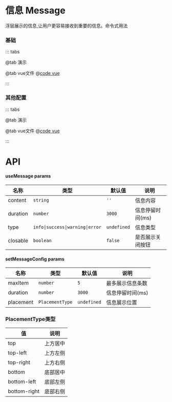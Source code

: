 # 信息 Message

浮层展示的信息,让用户更容易接收到重要的信息。命令式用法

### 基础

::: tabs

@tab 演示
<MessageDemo1></MessageDemo1>

@tab vue文件
@[code vue](MessageDemo1.vue)

:::

### 其他配置

::: tabs

@tab 演示
<MessageDemo2></MessageDemo2>

@tab vue文件
@[code vue](MessageDemo2.vue)

:::

# API
#### useMessage params
| 名称         | 类型                              | 默认值         | 说明         |
|------------|---------------------------------|-------------|------------|
| content     | `string`                        | `''`        | 信息内容       |
| duration     | `number`                        | `3000`      | 信息停留时间(ms) |
| type     | `info\|success\|warning\|error` | `undefined` | 信息类型       |
| closable     | `boolean`                       | `false`     | 是否展示关闭按钮   |

#### setMessageConfig params
| 名称         | 类型              | 默认值         | 说明         |
|------------|-----------------|-------------|------------|
| maxItem     | `number`        | `5`         | 最多展示信息条数   |
| duration     | `number`        | `3000`      | 信息停留时间(ms) |
| placement     | `PlacementType` | `undefined` | 信息展示位置     |


### PlacementType类型

| 值            | 说明   |
|--------------|------|
| top          | 上方居中 |
| top-left     | 上方左侧 |
| top-right    | 上方右侧 |
| bottom       | 底部居中 |
| bottom-left  | 底部左侧 |
| bottom-right | 底部右侧 |
